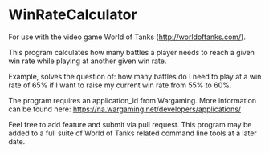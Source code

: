 WinRateCalculator
=================
For use with the video game World of Tanks (http://worldoftanks.com/).

This program calculates how many battles a player needs to reach a given win rate while playing at another given win rate.

Example, solves the question of: how many battles do I need to play at a win rate of 65% if I want to raise my current win rate from 55% to 60%.

The program requires an application_id from Wargaming. More information can be found here: https://na.wargaming.net/developers/applications/

Feel free to add feature and submit via pull request. This program may be added to a full suite of World of Tanks related command line tools at a later date.
